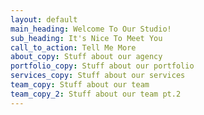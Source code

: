 ```yaml
---
layout: default
main_heading: Welcome To Our Studio!
sub_heading: It's Nice To Meet You
call_to_action: Tell Me More
about_copy: Stuff about our agency
portfolio_copy: Stuff about our portfolio
services_copy: Stuff about our services
team_copy: Stuff about our team
team_copy_2: Stuff about our team pt.2
---
```

